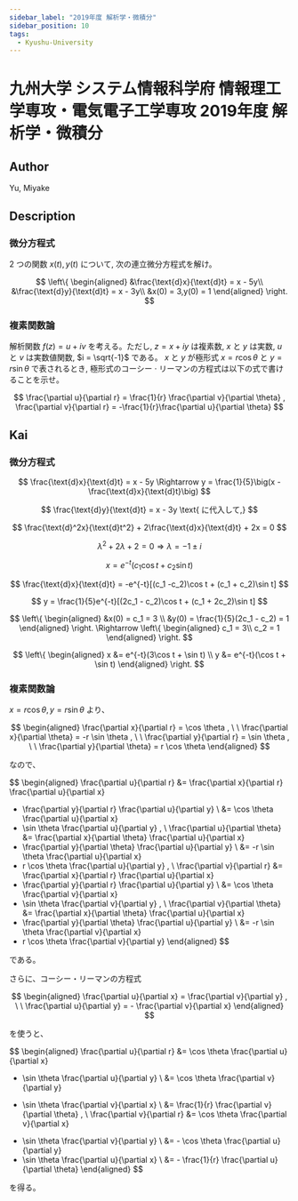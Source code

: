 ```yaml
---
sidebar_label: "2019年度 解析学・微積分"
sidebar_position: 10
tags:
  - Kyushu-University
---
```

# 九州大学 システム情報科学府 情報理工学専攻・電気電子工学専攻 2019年度 解析学・微積分

## **Author**
Yu, Miyake

## **Description**
### 微分方程式
$2$ つの関数 $x(t),y(t)$ について, 次の連立微分方程式を解け。

$$
\left\{
\begin{aligned}
&\frac{\text{d}x}{\text{d}t} = x - 5y\\
&\frac{\text{d}y}{\text{d}t} = x - 3y\\
&x(0) = 3,y(0) = 1 
\end{aligned}
\right.
$$

### 複素関数論
解析関数 $f(z) = u + iv$ を考える。ただし, $z = x + iy$ は複素数, $x$ と $y$ は実数, $u$ と $v$ は実数値関数, $i = \sqrt{-1}$ である。 $x$ と $y$ が極形式 $x = r\cos \theta$ と $y = r\sin \theta$ で表されるとき, 極形式のコーシー $\cdot$ リーマンの方程式は以下の式で書けることを示せ。

$$
\frac{\partial u}{\partial r} = \frac{1}{r} \frac{\partial v}{\partial \theta} , \frac{\partial v}{\partial r} = -\frac{1}{r}\frac{\partial u}{\partial \theta}
$$

## **Kai** 
### 微分方程式

$$
\frac{\text{d}x}{\text{d}t} = x - 5y \Rightarrow y = \frac{1}{5}\big(x - \frac{\text{d}x}{\text{d}t}\big)
$$

$$
\frac{\text{d}y}{\text{d}t} = x - 3y \text{ に代入して,}
$$

$$
\frac{\text{d}^2x}{\text{d}t^2} + 2\frac{\text{d}x}{\text{d}t} + 2x = 0 
$$

$$
\lambda^2 + 2\lambda + 2 = 0 \Rightarrow \lambda = -1 \pm i
$$

$$
x = e^{-t}(c_1\cos t + c_2\sin t)
$$

$$
\frac{\text{d}x}{\text{d}t} = -e^{-t}[(c_1 -c_2)\cos t + (c_1 + c_2)\sin t]
$$

$$
y = \frac{1}{5}e^{-t}[(2c_1 - c_2)\cos t + (c_1 + 2c_2)\sin t]
$$

$$
\left\{
\begin{aligned}
&x(0) = c_1 = 3 \\
&y(0) = \frac{1}{5}(2c_1 - c_2) = 1
\end{aligned}
\right.
\Rightarrow
\left\{
\begin{aligned}
c_1 = 3\\
c_2 = 1
\end{aligned}
\right.
$$

$$
\left\{
\begin{aligned}
x &= e^{-t}(3\cos t + \sin t) \\
y &= e^{-t}(\cos t + \sin t)
\end{aligned}
\right.
$$

### 複素関数論

$x = r \cos \theta, y = r \sin \theta$ より、

$$
  \begin{aligned}
  \frac{\partial x}{\partial r} = \cos \theta
  , \ \ 
  \frac{\partial x}{\partial \theta} = -r \sin \theta
  , \ \ 
  \frac{\partial y}{\partial r} = \sin \theta
  , \ \ 
  \frac{\partial y}{\partial \theta} = r \cos \theta
  \end{aligned}
$$

なので、

$$
  \begin{aligned}
  \frac{\partial u}{\partial r}
  &= \frac{\partial x}{\partial r} \frac{\partial u}{\partial x}
  + \frac{\partial y}{\partial r} \frac{\partial u}{\partial y}
  \\
  &= \cos \theta \frac{\partial u}{\partial x}
  + \sin \theta \frac{\partial u}{\partial y}
  , \\
  \frac{\partial u}{\partial \theta}
  &= \frac{\partial x}{\partial \theta} \frac{\partial u}{\partial x}
  + \frac{\partial y}{\partial \theta} \frac{\partial u}{\partial y}
  \\
  &= -r \sin \theta \frac{\partial u}{\partial x}
  + r \cos \theta \frac{\partial u}{\partial y}
  , \\
  \frac{\partial v}{\partial r}
  &= \frac{\partial x}{\partial r} \frac{\partial u}{\partial x}
  + \frac{\partial y}{\partial r} \frac{\partial u}{\partial y}
  \\
  &= \cos \theta \frac{\partial v}{\partial x}
  + \sin \theta \frac{\partial v}{\partial y}
  , \\
  \frac{\partial v}{\partial \theta}
  &= \frac{\partial x}{\partial \theta} \frac{\partial u}{\partial x}
  + \frac{\partial y}{\partial \theta} \frac{\partial u}{\partial y}
  \\
  &= -r \sin \theta \frac{\partial v}{\partial x}
  + r \cos \theta \frac{\partial v}{\partial y}
  \end{aligned}
$$

である。

さらに、コーシー・リーマンの方程式

$$
  \begin{aligned}
  \frac{\partial u}{\partial x} = \frac{\partial v}{\partial y}
  , \ \ 
  \frac{\partial u}{\partial y} = - \frac{\partial v}{\partial x}
  \end{aligned}
$$

を使うと、

$$
  \begin{aligned}
  \frac{\partial u}{\partial r}
  &= \cos \theta \frac{\partial u}{\partial x}
  + \sin \theta \frac{\partial u}{\partial y}
  \\
  &= \cos \theta \frac{\partial v}{\partial y}
  - \sin \theta \frac{\partial v}{\partial x}
  \\
  &= \frac{1}{r} \frac{\partial v}{\partial \theta}
  , \\
  \frac{\partial v}{\partial r}
  &= \cos \theta \frac{\partial v}{\partial x}
  + \sin \theta \frac{\partial v}{\partial y}
  \\
  &= - \cos \theta \frac{\partial u}{\partial y}
  + \sin \theta \frac{\partial u}{\partial x}
  \\
  &= - \frac{1}{r} \frac{\partial u}{\partial \theta}
  \end{aligned}
$$

を得る。